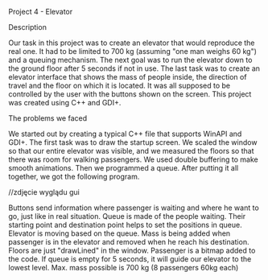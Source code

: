 Project 4 - Elevator

Description

Our task in this project was to create an elevator that would reproduce the real one. It had to be limited to 700 kg (assuming "one man weighs 60 kg") and a queuing mechanism. The next goal was to run the elevator down to the ground floor after 5 seconds if not in use. The last task was to create an elevator interface that shows the mass of people inside, the direction of travel and the floor on which it is located. It was all supposed to be controlled by the user with the buttons shown on the screen. 
This project was created using C++ and GDI+.

The problems we faced

We started out by creating a typical C++ file that supports WinAPI and GDI+.
The first task was to draw the startup screen. We scaled the window so that our entire elevator was visible, and we measured the floors so that there was room for walking passengers. We used double buffering to make smooth animations. Then we programmed a queue. 
After putting it all together, we got the following program.

//zdjęcie wyglądu gui

Buttons send information where passenger is waiting and where he want to go, just like in real situation.
Queue is made of the people waiting. Their starting point and destination point helps to set the positions in queue. 
Elevator is moving based on the queue.
Mass is being added when passenger is in the elevator and removed when he reach his destination. 
Floors are just "drawLined" in the window.
Passenger is a bitmap added to the code.
If queue is empty for 5 seconds, it will guide our elevator to the lowest level.
Max. mass possible is 700 kg (8 passengers 60kg each)
